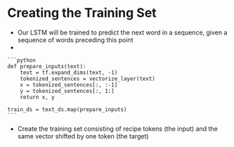 # Creating the Training Set

* Our LSTM will be trained to predict the next word in a sequence, given a sequence of words preceding this point
*

    ```python
    def prepare_inputs(text):
        text = tf.expand_dims(text, -1)
        tokenized_sentences = vectorize_layer(text)
        x = tokenized_sentences[:, :-1]
        y = tokenized_sentences[:, 1:]
        return x, y

    train_ds = text_ds.map(prepare_inputs)
    ```
* Create the training set consisting of recipe tokens (the input) and the same vector shifted by one token (the target)
